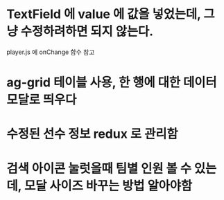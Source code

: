 # TextField 에 value 에 값을 넣었는데, 그냥 수정하려하면 되지 않는다. 
player.js 에 onChange 함수 참고

# ag-grid 테이블 사용, 한 행에 대한 데이터 모달로 띄우다

# 수정된 선수 정보 redux 로 관리함

# 검색 아이콘 눌럿을때 팀별 인원 볼 수 있는데, 모달 사이즈 바꾸는 방법 알아야함